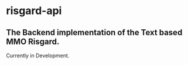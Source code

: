 # risgard-api
## The Backend implementation of the Text based MMO Risgard.

Currently in Development.
